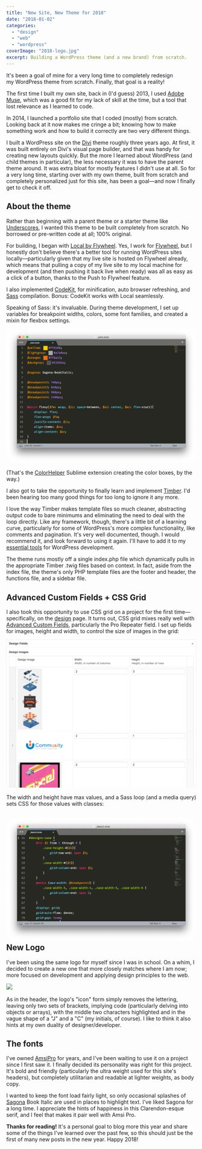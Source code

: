 ```yaml
---
title: "New Site, New Theme for 2018"
date: "2018-01-02"
categories: 
  - "design"
  - "web"
  - "wordpress"
coverImage: "2018-logo.jpg"
excerpt: Building a WordPress theme (and a new brand) from scratch.
---
```


It's been a goal of mine for a very long time to completely redesign my WordPress theme from scratch. Finally, that goal is a reality!

The first time I built my own site, back in (I'd guess) 2013, I used [Adobe Muse](http://www.adobe.com/products/muse.html), which was a good fit for my lack of skill at the time, but a tool that lost relevance as I learned to code.

In 2014, I launched a portfolio site that I coded (mostly) from scratch. Looking back at it now makes me cringe a bit; knowing how to make something work and how to build it correctly are two very different things.

I built a WordPress site on the [Divi](https://www.elegantthemes.com/gallery/divi/) theme roughly three years ago. At first, it was built entirely on Divi's visual page builder, and that was handy for creating new layouts quickly. But the more I learned about WordPress (and child themes in particular), the less necessary it was to have the parent theme around. It was extra bloat for mostly features I didn't use at all. So for a very long time, starting over with my own theme, built from scratch and completely personalized just for this site, has been a goal—and now I finally get to check it off.

## About the theme

Rather than beginning with a parent theme or a starter theme like [Underscores](http://underscores.me), I wanted this theme to be built completely from scratch. No borrowed or pre-written code at all; 100% original.

For building, I began with [Local by Flywheel](https://local.getflywheel.com). Yes, I work for [Flywheel](https://getflywheel.com), but I honestly don't believe there's a better tool for running WordPress sites locally—particularly given that my live site is hosted on Flywheel already, which means that pulling a copy of my live site to my local machine for development (and then pushing it back live when ready) was all as easy as a click of a button, thanks to the Push to Flywheel feature.

I also implemented [CodeKit](https://codekitapp.com/), for minification, auto browser refreshing, and [Sass](http://sass-lang.com/) compilation. Bonus: CodeKit works with Local seamlessly.

Speaking of Sass: it's invaluable. During theme development, I set up variables for breakpoint widths, colors, some font families, and created a mixin for flexbox settings.

[![A list of Sass variables used for colors, breakpoints, fonts and Flexbox settings](../assets/images/post_images/sass-variables.png)](https://api.joshcollinsworth.com/wp-content/uploads/2017/12/sass-variables.png)

(That's the [ColorHelper](https://packagecontrol.io/packages/ColorHelper) Sublime extension creating the color boxes, by the way.)

I also got to take the opportunity to finally learn and implement [Timber](https://wordpress.org/plugins/timber-library/). I'd been hearing too many good things for too long to ignore it any more.

I love the way Timber makes template files so much cleaner, abstracting output code to bare minimums and eliminating the need to deal with the loop directly. Like any framework, though, there's a little bit of a learning curve, particularly for some of WordPress's more complex functionality, like comments and pagination. It's very well documented, though. I would recommend it, and look forward to using it again. I'll have to add it to my [essential tools](https://api.joshcollinsworth.com/essential-tools-wordpress-development/) for WordPress development.

The theme runs mostly off a single index.php file which dynamically pulls in the appropriate Timber .twig files based on context. In fact, aside from the index file, the theme's only PHP template files are the footer and header, the functions file, and a sidebar file.

## Advanced Custom Fields + CSS Grid

I also took this opportunity to use CSS grid on a project for the first time—specifically, on the [design](https://api.joshcollinsworth.com/design/) page. It turns out, CSS grid mixes really well with [Advanced Custom Fields](https://www.advancedcustomfields.com/), particularly the Pro Repeater field. I set up fields for images, height and width, to control the size of images in the grid:

[![Custom fields that allow for a width and height property to use in the image grid](../assets/images/post_images/acf-fields-1-1024x797.png)](https://api.joshcollinsworth.com/wp-content/uploads/2018/01/acf-fields-1.png)

The width and height have max values, and a Sass loop (and a media query) sets CSS for those values with classes:

## [![A Sass @for loop to set classes for each possible width and height, and add CSS accordingly.](../assets/images/post_images/sass-grid.png)](https://api.joshcollinsworth.com/wp-content/uploads/2018/01/sass-grid.png)New Logo

I've been using the same logo for myself since I was in school. On a whim, I decided to create a new one that more closely matches where I am now; more focused on development and applying design principles to the web.

![](https://api.joshcollinsworth.com/wp-content/uploads/2017/12/Full-Logo-2018-1.svg)

As in the header, the logo's "icon" form simply removes the lettering, leaving only two sets of brackets, implying code (particularly delving into objects or arrays), with the middle two characters highlighted and in the vague shape of a "J" and a "C" (my initials, of course). I like to think it also hints at my own duality of designer/developer.

## The fonts

I've owned [AmsiPro](https://www.myfonts.com/fonts/stawix/amsi-pro/) for years, and I've been waiting to use it on a project since I first saw it. I finally decided its personality was right for this project. It's bold and friendly (particularly the ultra weight used for this site's headers), but completely utilitarian and readable at lighter weights, as body copy.

I wanted to keep the font load fairly light, so only occasional splashes of [Sagona](https://www.myfonts.com/fonts/rene-bieder/sagona/) Book Italic are used in places to highlight text. I've liked Sagona for a long time. I appreciate the hints of happiness in this Clarendon-esque serif, and I feel that makes it pair well with Amsi Pro.

**Thanks for reading!** It's a personal goal to blog more this year and share some of the things I've learned over the past few, so this should just be the first of many new posts in the new year. Happy 2018!
